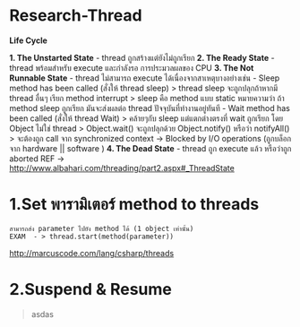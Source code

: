# Research-Thread

**Life Cycle**

 **1. The Unstarted State** - thread ถูกสร้างแต่ยังไม่ถูกเรียก
 **2. The Ready State** - thread พร้อมสำหรับ execute และกำลังรอ การประมวลผลของ CPU
 **3. The Not Runnable State** - thread ไม่สามารถ execute ได้เนื่องจากสาเหตุบางอย่างเช่น
	- Sleep method has been called (สั่งให้ thread sleep) 
	  > thread sleep จะถูกปลุกถ้าหากมี thread อื่นๆ เรียก method interrupt
	  > sleep คือ method แบบ static หมายความว่า ถ้า method sleep ถูกเรียก มันจะส่งผลต่อ thread ปัจจุบันที่ทำงานอยู่ทันที
	- Wait method has been called  (สั่งให้ thread Wait)
	  > คล้ายๆกับ sleep แต่แตกต่างตรงที่  wait ถูกเรียก โดย Object  ไม่ใช่ thread
	  > Object.wait() จะถูกปลุกด้วย Object.notify() หรือว่า notifyAll()
	  > จะต้องถูก call จาก synchronized context
		-> Blocked by I/O operations (ถูกบล็อกจาก hardware || software )
 **4. The Dead State** - thread ถูก execute แล้ว หรือว่าถูก aborted 
REF -> http://www.albahari.com/threading/part2.aspx#_ThreadState

# 1.Set พารามิเตอร์ method to threads 
	สามารถส่ง parameter ไปยัง method ได้ (1 object เท่านั้น) 
	EXAM  - > thread.start(method(parameter))
http://marcuscode.com/lang/csharp/threads

# 2.Suspend & Resume
  > asdas
